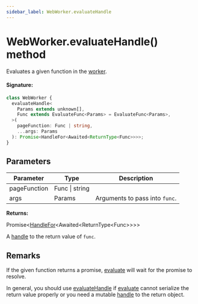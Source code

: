 ```yaml
---
sidebar_label: WebWorker.evaluateHandle
---
```


# WebWorker.evaluateHandle() method

Evaluates a given function in the [worker](./puppeteer.webworker.md).

#### Signature:

```typescript
class WebWorker {
  evaluateHandle<
    Params extends unknown[],
    Func extends EvaluateFunc<Params> = EvaluateFunc<Params>,
  >(
    pageFunction: Func | string,
    ...args: Params
  ): Promise<HandleFor<Awaited<ReturnType<Func>>>>;
}
```

## Parameters

| Parameter    | Type           | Description                               |
| ------------ | -------------- | ----------------------------------------- |
| pageFunction | Func \| string |                                           |
| args         | Params         | Arguments to pass into <code>func</code>. |

**Returns:**

Promise&lt;[HandleFor](./puppeteer.handlefor.md)&lt;Awaited&lt;ReturnType&lt;Func&gt;&gt;&gt;&gt;

A [handle](./puppeteer.jshandle.md) to the return value of `func`.

## Remarks

If the given function returns a promise, [evaluate](./puppeteer.webworker.evaluate.md) will wait for the promise to resolve.

In general, you should use [evaluateHandle](./puppeteer.webworker.evaluatehandle.md) if [evaluate](./puppeteer.webworker.evaluate.md) cannot serialize the return value properly or you need a mutable [handle](./puppeteer.jshandle.md) to the return object.
